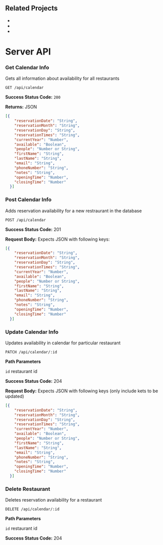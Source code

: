 ## Related Projects
  -
  -
  -

# Server API

### Get Calendar Info

Gets all information about availability for all restaurants

`GET /api/calendar`

**Success Status Code:** `200`

**Returns:** JSON

``` json
[{
    "reservationDate": "String",
    "reservationMonth": "String",
    "reservationDay": "String",
    "reservationTimes": "String",
    "currentYear": "Number",
    "available": "Boolean",
    "people": "Number or String",
    "firstName": "String",
    "lastName": "String",
    "email": "String",
    "phoneNumber": "String",
    "notes": "String",
    "openingTime": "Number",
    "closingTime": "Number"
  }]
```

### Post Calendar Info

Adds reservation availability for a new restraurant in the database

`POST /api/calendar`

**Success Status Code:** 201

**Request Body:** Expects JSON with following keys:

``` json
[{
    "reservationDate": "String",
    "reservationMonth": "String",
    "reservationDay": "String",
    "reservationTimes": "String",
    "currentYear": "Number",
    "available": "Boolean",
    "people": "Number or String",
    "firstName": "String",
    "lastName": "String",
    "email": "String",
    "phoneNumber": "String",
    "notes": "String",
    "openingTime": "Number",
    "closingTime": "Number"
  }]
```

### Update Calendar Info

Updates availability in calendar for particular restaurant

`PATCH /api/calendar/:id`

**Path Parameters**

`id` restaurant id

**Success Status Code:** 204

**Request Body:** Expects JSON with following keys (only include kets to be updated)

``` json
[{
    "reservationDate": "String",
    "reservationMonth": "String",
    "reservationDay": "String",
    "reservationTimes": "String",
    "currentYear": "Number",
    "available": "Boolean",
    "people": "Number or String",
    "firstName": "String",
    "lastName": "String",
    "email": "String",
    "phoneNumber": "String",
    "notes": "String",
    "openingTime": "Number",
    "closingTime": "Number"
  }]
```

### Delete Restaurant

Deletes reservation availability for a restaurant

`DELETE /api/calendar/:id`

**Path Parameters**

`id` restaurant id

**Success Status Code:** 204


